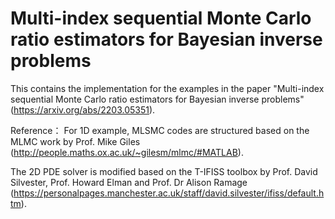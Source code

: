 # Multi-index sequential Monte Carlo ratio estimators for Bayesian inverse problems

This contains the implementation for the examples in the paper "Multi-index sequential Monte Carlo ratio estimators for Bayesian inverse problems" (https://arxiv.org/abs/2203.05351).

Reference：
For 1D example, MLSMC codes are structured based on the MLMC work by Prof. Mike Giles (http://people.maths.ox.ac.uk/~gilesm/mlmc/#MATLAB).

The 2D PDE solver is modified based on the T-IFISS toolbox by Prof. David Silvester, Prof. Howard Elman and Prof. Dr Alison Ramage (https://personalpages.manchester.ac.uk/staff/david.silvester/ifiss/default.htm). 
